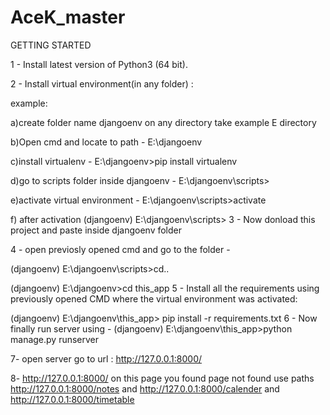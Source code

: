 # AceK_master

GETTING STARTED

1 - Install latest version of Python3 (64 bit).

2 - Install virtual environment(in any folder) :

example:

a)create folder name djangoenv on any directory take example E directory

b)Open cmd and locate to path  - E:\djangoenv

c)install virtualenv - E:\djangoenv>pip install virtualenv 

d)go to scripts folder inside djangoenv - E:\djangoenv\scripts>

e)activate virtual environment - E:\djangoenv\scripts>activate 

 f) after activation (djangoenv) E:\djangoenv\scripts>
3 - Now donload this project and paste inside djangoenv folder

4 - open previosly opened cmd and go to the folder -

(djangoenv) E:\djangoenv\scripts>cd..

(djangoenv) E:\djangoenv>cd this_app
5 - Install all the requirements using previously opened CMD where the virtual environment was activated:

(djangoenv) E:\djangoenv\this_app>  pip install -r requirements.txt
6 - Now finally run server using - (djangoenv) E:\djangoenv\this_app>python manage.py runserver

7- open server go to url : http://127.0.0.1:8000/

8- http://127.0.0.1:8000/ on this page you found page not found use paths http://127.0.0.1:8000/notes and http://127.0.0.1:8000/calender and http://127.0.0.1:8000/timetable  
